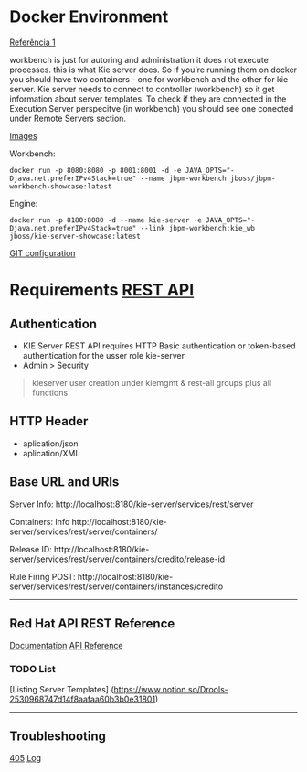# Docker Environment

[Referência 1](https://groups.google.com/g/jbpm-usage/c/P1J9xVaZRBA?pli=1)

workbench is just for autoring and administration it does not execute processes. this is what Kie server does. So if you’re running them on docker you should have two containers - one for workbench and the other for kie server. Kie server needs to connect to controller (workbench) so it get information about server templates. To check if they are connected in the Execution Server perspecitve (in workbench) you should see one conected under Remote Servers section.


[Images](https://github.com/kiegroup/kie-docker-ci-images/blob/main/README.md)

Workbench:

    docker run -p 8080:8080 -p 8001:8001 -d -e JAVA_OPTS="-Djava.net.preferIPv4Stack=true" --name jbpm-workbench jboss/jbpm-workbench-showcase:latest



Engine: 

    docker run -p 8180:8080 -d --name kie-server -e JAVA_OPTS="-Djava.net.preferIPv4Stack=true" --link jbpm-workbench:kie_wb jboss/kie-server-showcase:latest



[GIT configuration](https://kbroman.org/github_tutorial/pages/first_time.html)


# Requirements [REST API](https://docs.drools.org/7.69.0.Final/drools-docs/html_single/index.html#kie-server-rest-api-con_kie-apis)


## Authentication 
- KIE Server REST API requires HTTP Basic authentication or token-based authentication for the usser role kie-server
- Admin > Security 
> kieserver user creation under kiemgmt & rest-all groups plus all functions


## HTTP Header
- aplication/json
- aplication/XML


## Base URL and URIs
Server Info: http://localhost:8180/kie-server/services/rest/server

Containers: Info http://localhost:8180/kie-server/services/rest/server/containers/

Release ID: http://localhost:8180/kie-server/services/rest/server/containers/credito/release-id

Rule Firing POST: http://localhost:8180/kie-server/services/rest/server/containers/instances/credito


---

## Red Hat API REST Reference
[Documentation](https://access.redhat.com/documentation/pt-br/red_hat_decision_manager/7.6/html/interacting_with_red_hat_decision_manager_using_kie_apis/controller-java-api-con_kie-apis)
[API Reference](https://docs.jboss.org/drools/release/7.59.0.Final/kie-api-javadoc/index.html)


### TODO List
[Listing Server Templates] (https://www.notion.so/Drools-2530968747d14f8aafaa60b3b0e31801)



---
## Troubleshooting
[405](https://groups.google.com/g/drools-usage/c/bHkNzEkoV5g?pli=1)
[Log](https://mkyong.com/logging/slf4j-logback-tutorial/)
